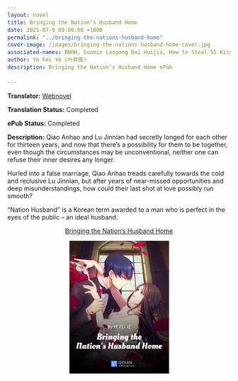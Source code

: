 ```yaml
---
layout: novel
title: Bringing the Nation’s Husband Home
date: 2021-07-9 09:00:00 +1000
permalink: "../bringing-the-nations-husband-home"
cover-image: /images/bringing-the-nations-husband-home-cover.jpg
associated-names: BNHH, Guomin Laogong Dai Huijia, How to Steal 55 Kisses, Pretty Man (TV Drama), 国民老公带回家
author: Ye Fei Ye (叶非夜)
description: Bringing the Nation’s Husband Home ePub

---
```


<b>Translator:</b> <a href="https://www.webnovel.com/book/bringing-the-nation's-husband-home_8360425206000005" target="_blank" rel="noopener">Webnovel</a>

<b>Translation Status:</b> Completed

<b>ePub Status:</b> Completed

<b>Description:</b> Qiao Anhao and Lu Jinnian had secretly longed for each other for thirteen years, and now that there’s a possibility for them to be together, even though the circumstances may be unconventional, neither one can refuse their inner desires any longer.

Hurled into a false marriage, Qiao Anhao treads carefully towards the cold and reclusive Lu Jinnian, but after years of near-missed opportunities and deep misunderstandings, how could their last shot at love possibly run smooth?

“Nation Husband” is a Korean term awarded to a man who is perfect in the eyes of the public – an ideal husband.

<p style="text-align: center;"><a href="http://gestyy.com/eojPrf" target="_blank" rel="noopener">Bringing the Nation’s Husband Home</a></p>

<p style="text-align: center;"><a href="http://gestyy.com/eojPrf" target="_blank" rel="noopener"><img src="/images/bringing-the-nations-husband-home-cover.jpg" alt="Bringing the Nation’s Husband Home Cover" height="300"></a></p>

